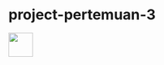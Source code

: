 # project-pertemuan-3

<img src="https://raw.githubusercontent.com/tri-hariyadi/project-pertemuan-3/master/images/ss1.png" width="48">
